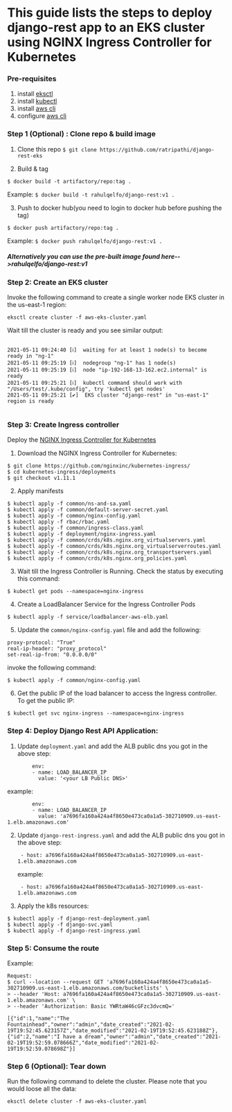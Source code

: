 # This guide lists the steps to deploy django-rest app to an EKS cluster using NGINX Ingress Controller for Kubernetes

### Pre-requisites
1. install [eksctl](https://docs.aws.amazon.com/eks/latest/userguide/eksctl.html)
2. install [kubectl](https://docs.aws.amazon.com/eks/latest/userguide/install-kubectl.html)
3. install [aws cli](https://docs.aws.amazon.com/cli/latest/userguide/install-cliv2.html)
4. configure [aws cli](https://docs.aws.amazon.com/cli/latest/userguide/cli-configure-quickstart.html)


### Step 1 (Optional) : Clone repo & build image
1. Clone this repo
`$ git clone https://github.com/ratripathi/django-rest-eks`

2. Build & tag

`$ docker build -t artifactory/repo:tag .`

Example:
`$ docker build -t rahulqelfo/django-rest:v1 .`

3. Push to docker hub(you need to login to docker hub before pushing the tag)

`$ docker push artifactory/repo:tag .`

Example:
`$ docker push rahulqelfo/django-rest:v1 .`

##### Alternatively you can use the pre-built image found here-->rahulqelfo/django-rest:v1

### Step 2: Create an EKS cluster
Invoke the following command to create a single worker node EKS cluster in the us-east-1 region:

```
eksctl create cluster -f aws-eks-cluster.yaml

```

Wait till the cluster is ready and you see similar output:
```

2021-05-11 09:24:40 [ℹ]  waiting for at least 1 node(s) to become ready in "ng-1"
2021-05-11 09:25:19 [ℹ]  nodegroup "ng-1" has 1 node(s)
2021-05-11 09:25:19 [ℹ]  node "ip-192-168-13-162.ec2.internal" is ready
2021-05-11 09:25:21 [ℹ]  kubectl command should work with "/Users/test/.kube/config", try 'kubectl get nodes'
2021-05-11 09:25:21 [✔]  EKS cluster "django-rest" in "us-east-1" region is ready


```


### Step 3: Create Ingress controller
Deploy the [NGINX Ingress Controller for Kubernetes](https://docs.nginx.com/nginx-ingress-controller/installation/installation-with-manifests/)
1.    Download the NGINX Ingress Controller for Kubernetes:

```
$ git clone https://github.com/nginxinc/kubernetes-ingress/
$ cd kubernetes-ingress/deployments
$ git checkout v1.11.1
```


2. Apply manifests

````
$ kubectl apply -f common/ns-and-sa.yaml
$ kubectl apply -f common/default-server-secret.yaml
$ kubectl apply -f common/nginx-config.yaml
$ kubectl apply -f rbac/rbac.yaml
$ kubectl apply -f common/ingress-class.yaml
$ kubectl apply -f deployment/nginx-ingress.yaml
$ kubectl apply -f common/crds/k8s.nginx.org_virtualservers.yaml
$ kubectl apply -f common/crds/k8s.nginx.org_virtualserverroutes.yaml
$ kubectl apply -f common/crds/k8s.nginx.org_transportservers.yaml
$ kubectl apply -f common/crds/k8s.nginx.org_policies.yaml

````

3. Wait till the Ingress Controller is Running. Check the status by executing this command:

```
$ kubectl get pods --namespace=nginx-ingress
```

4. Create a LoadBalancer Service for the Ingress Controller Pods

```
$ kubectl apply -f service/loadbalancer-aws-elb.yaml
```

5. Update the `common/nginx-config.yaml` file and add the following:

````
proxy-protocol: "True"
real-ip-header: "proxy_protocol"
set-real-ip-from: "0.0.0.0/0"
````
invoke the following command:
 
 ```
$ kubectl apply -f common/nginx-config.yaml
```

6. Get the public IP of the load balancer to access the Ingress controller. To get the public IP:

```
$ kubectl get svc nginx-ingress --namespace=nginx-ingress

```


### Step 4: Deploy Django Rest API Application:
1. Update `deployment.yaml` and add the ALB public dns you got in the above step:

```
        env:
        - name: LOAD_BALANCER_IP
          value: '<your LB Public DNS>'
```

example:

```
        env:
        - name: LOAD_BALANCER_IP
          value: 'a7696fa160a424a4f8650e473ca0a1a5-302710909.us-east-1.elb.amazonaws.com'
```

2. Update `django-rest-ingress.yaml` and add the ALB public dns you got in the above step:
   
   ```
    - host: a7696fa160a424a4f8650e473ca0a1a5-302710909.us-east-1.elb.amazonaws.com
   
   ```
   
   example:
   
   ```
    - host: a7696fa160a424a4f8650e473ca0a1a5-302710909.us-east-1.elb.amazonaws.com
   
   ```

3. Apply the k8s resources:

````
$ kubectl apply -f django-rest-deployment.yaml
$ kubectl apply -f django-svc.yaml
$ kubectl apply -f django-rest-ingress.yaml

````

### Step 5: Consume the route

Example:
```
Request:
$ curl --location --request GET 'a7696fa160a424a4f8650e473ca0a1a5-302710909.us-east-1.elb.amazonaws.com/bucketlists' \
> --header 'Host: a7696fa160a424a4f8650e473ca0a1a5-302710909.us-east-1.elb.amazonaws.com' \
> --header 'Authorization: Basic YWRtaW46cGFzc3dvcmQ='

[{"id":1,"name":"The Fountainhead","owner":"admin","date_created":"2021-02-19T19:52:45.623157Z","date_modified":"2021-02-19T19:52:45.623188Z"},{"id":2,"name":"I have a dream","owner":"admin","date_created":"2021-02-19T19:52:59.078666Z","date_modified":"2021-02-19T19:52:59.078698Z"}]

```


### Step 6 (Optional): Tear down
Run the following command to delete the cluster. Please note that you would loose all the data:
````
eksctl delete cluster -f aws-eks-cluster.yaml
````